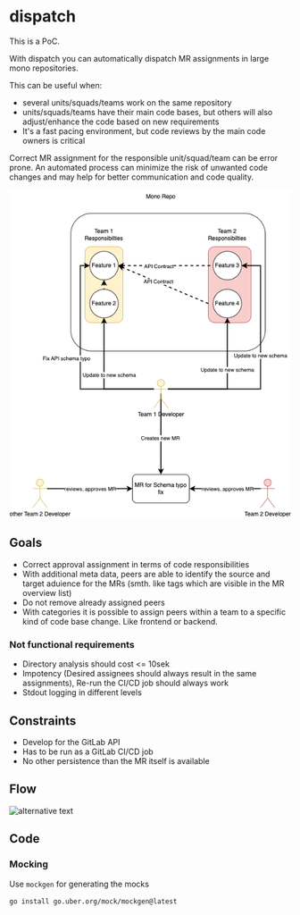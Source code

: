 # dispatch

This is a PoC.

With dispatch you can automatically dispatch MR assignments in large mono repositories.

This can be useful when:

- several units/squads/teams work on the same repository
- units/squads/teams have their main code bases, but others will also adjust/enhance the code based on new requirements
- It's a fast pacing environment, but code reviews by the main code owners is critical

Correct MR assignment for the responsible unit/squad/team can be error prone. An automated process can minimize the risk
of unwanted code changes and may help for better communication and code quality.

![mono-repo](./assets/mono-repo.png)

## Goals

- Correct approval assignment in terms of code responsibilities
- With additional meta data, peers are able to identify the source and target aduience for the MRs (smth. like tags
  which are visible in the MR overview list)
- Do not remove already assigned peers
- With categories it is possible to assign peers within a team to a specific kind of code base change. Like frontend or
  backend.

### Not functional requirements

- Directory analysis should cost <= 10sek
- Impotency (Desired assignees should always result in the same assignments), Re-run the CI/CD job should always work
- Stdout logging in different levels

## Constraints

- Develop for the GitLab API
- Has to be run as a GitLab CI/CD job
- No other persistence than the MR itself is available

## Flow

![alternative text](http://www.plantuml.com/plantuml/proxy?cache=no&src=https://raw.github.com/fwiedmann/dispatch/main/flow.plantuml)

## Code

### Mocking

Use `mockgen` for generating the mocks

```bash
go install go.uber.org/mock/mockgen@latest
```
